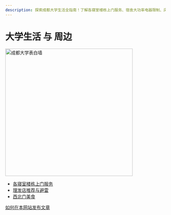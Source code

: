 ```yaml
---
description: 探索成都大学生活全指南！了解各寝室楼栋上门服务、宿舍大功率电器限制、床铺编号及门禁规定；获取大一新生开学准备建议；查阅成都大学地铁运营时间和小白龙线路图；了解班委任职要求与考核制度；发现校园周边的理发店推荐与避雷指南，以及西北门美食推荐。全面的信息助你轻松适应大学生活，尽享便利与美味。
---
```


# 大学生活 与 周边

<img src="/表白墙.jpg" alt="成都大学表白墙" width="400"/>

- [各寝室楼栋上门服务](各寝室楼栋上门服务.md)
- [理发店推荐与避雷](理发店.md)
- [西北门美食](西北门美食.md)

[如何在本网站发布文章](../about/如何在本网站发布文章.md)